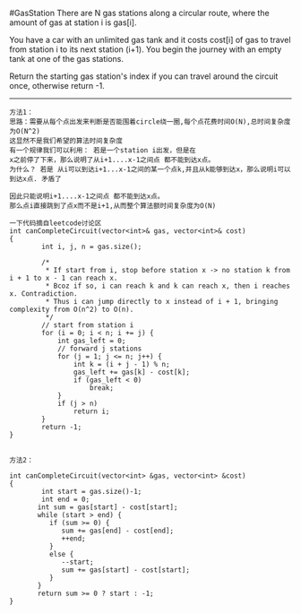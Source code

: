 #GasStation
There are N gas stations along a circular route, where the amount of gas at station i is gas[i].

You have a car with an unlimited gas tank and it costs cost[i] of gas to travel from station i to its next 
station (i+1). You begin the journey with an empty tank at one of the gas stations.

Return the starting gas station's index if you can travel around the circuit once, otherwise return -1.


---


```
方法1：
思路：需要从每个点出发来判断是否能围着circle绕一圈,每个点花费时间O(N),总时间复杂度为O(N^2)
这显然不是我们希望的算法时间复杂度
有一个规律我们可以利用： 若是一个station i出发，但是在
x之前停了下来，那么说明了从i+1....x-1之间点 都不能到达x点。
为什么？ 若是 从i可以到达i+1...x-1之间的某一个点k,并且从k能够到达x，那么说明i可以到达x点. 矛盾了

因此只能说明i+1....x-1之间点 都不能到达x点。
那么点i直接跳到了点x而不是i+1,从而整个算法额时间复杂度为O(N)

一下代码摘自leetcode讨论区
int canCompleteCircuit(vector<int>& gas, vector<int>& cost)
{
        int i, j, n = gas.size();

        /*
         * If start from i, stop before station x -> no station k from i + 1 to x - 1 can reach x.
         * Bcoz if so, i can reach k and k can reach x, then i reaches x. Contradiction.
         * Thus i can jump directly to x instead of i + 1, bringing complexity from O(n^2) to O(n).
         */
        // start from station i
        for (i = 0; i < n; i += j) {
            int gas_left = 0;
            // forward j stations
            for (j = 1; j <= n; j++) {
                int k = (i + j - 1) % n;
                gas_left += gas[k] - cost[k];
                if (gas_left < 0)
                    break;
            }
            if (j > n)
                return i;
        }
        return -1;
}


方法2：

int canCompleteCircuit(vector<int> &gas, vector<int> &cost)
{
        int start = gas.size()-1;
        int end = 0;
       int sum = gas[start] - cost[start];
       while (start > end) {
          if (sum >= 0) {
             sum += gas[end] - cost[end];
             ++end;
          }
          else {
             --start;
             sum += gas[start] - cost[start];
          }
       }
       return sum >= 0 ? start : -1;
}
```